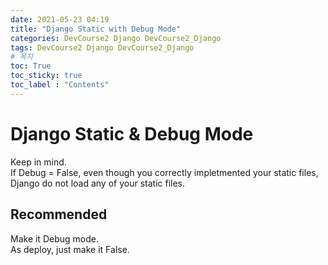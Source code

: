 ```yaml
---
date: 2021-05-23 04:19
title: "Django Static with Debug Mode"
categories: DevCourse2 Django DevCourse2_Django
tags: DevCourse2 Django DevCourse2_Django
# 목차
toc: True  
toc_sticky: true 
toc_label : "Contents"
---
```


# Django Static & Debug Mode
Keep in mind.  
If Debug = False, even though you correctly impletmented your static files, Django do not load any of your static files.  

## Recommended
Make it Debug mode.  
As deploy, just make it False.  

